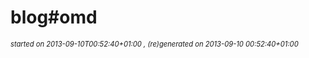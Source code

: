 
# blog#omd


<div style='font-size:80%;'><em>started on 2013-09-10T00:52:40+01:00
, (re)generated on 2013-09-10 00:52:40+01:00
</em></div>